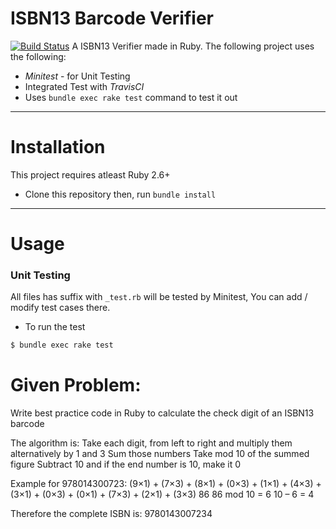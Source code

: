 # ISBN13 Barcode Verifier

[![Build Status](https://travis-ci.com/roaldjap/isbn_verifier.svg?branch=master)](https://travis-ci.com/github/roaldjap/isbn_verifier)
A ISBN13 Verifier made in Ruby. The following project uses the following:

  - *Minitest* - for Unit Testing 
  - Integrated Test with *TravisCI*
  - Uses `bundle exec rake test` command to test it out
----
# Installation
This project requires atleast Ruby 2.6+
  - Clone this repository then, run `bundle install`
---
# Usage
### Unit Testing
All files has suffix with `_test.rb` will be tested by Minitest, You can add / modify test cases there.
  - To run the test
```sh
$ bundle exec rake test
```


# Given Problem:

Write best practice code in Ruby to calculate the check digit of an ISBN13 barcode

The algorithm is: Take each digit, from left to right and multiply them alternatively by 1 and 3
Sum those numbers
Take mod 10 of the summed figure
Subtract 10 and if the end number is 10, make it 0

Example for 978014300723:
(9×1) + (7×3) + (8×1) + (0×3) + (1×1) + (4×3) + (3×1) + (0×3) + (0×1) + (7×3) + (2×1) + (3×3)
86
86 mod 10 = 6
10 – 6 = 4

Therefore the complete ISBN is: 9780143007234